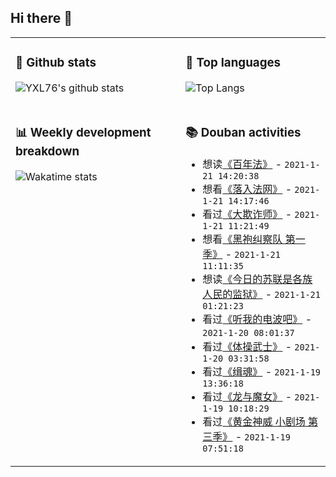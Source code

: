 ## Hi there 👋

<table>
<tr>
<td valign="top" width="54%">

### 🔭 Github stats

![YXL76's github stats](https://github-readme-stats.yxl76.vercel.app/api?username=YXL76&count_private=true&show_icons=true&include_all_commits=true&theme=tokyonight&line_height=28)

</td>

<td valign="top" width="46%">

### 🌱 Top languages

![Top Langs](https://github-readme-stats.yxl76.vercel.app/api/top-langs/?username=YXL76&layout=compact&theme=tokyonight&langs_count=10&hide=HTML,CSS,SCSS)

</td>
</tr>
<tr>
<td valign="top" width="54%">

### 📊 Weekly development breakdown

![Wakatime stats](https://github-readme-stats.yxl76.vercel.app/api/wakatime?username=YXL76&layout=compact&theme=tokyonight)


</td>
<td valign="top" width="46%">

### 📚 Douban activities

- 想读[《百年法》](https://book.douban.com/subject/27036319/) - `2021-1-21 14:20:38`
- 想看[《落入法网》](http://movie.douban.com/subject/34989685/) - `2021-1-21 14:17:46`
- 看过[《大欺诈师》](http://movie.douban.com/subject/34456076/) - `2021-1-21 11:21:49`
- 想看[《黑袍纠察队 第一季》](http://movie.douban.com/subject/3703650/) - `2021-1-21 11:11:35`
- 想读[《今日的苏联是各族人民的监狱》](https://book.douban.com/subject/21348494/) - `2021-1-21 01:21:23`
- 看过[《听我的电波吧》](http://movie.douban.com/subject/33383697/) - `2021-1-20 08:01:37`
- 看过[《体操武士》](http://movie.douban.com/subject/35181629/) - `2021-1-20 03:31:58`
- 看过[《缉魂》](http://movie.douban.com/subject/34962956/) - `2021-1-19 13:36:18`
- 看过[《龙与魔女》](http://movie.douban.com/subject/35007099/) - `2021-1-19 10:18:29`
- 看过[《黄金神威 小剧场 第三季》](http://movie.douban.com/subject/35331176/) - `2021-1-19 07:51:18`

</td>
</tr>
</table>

<!--
**YXL76/YXL76** is a ✨ _special_ ✨ repository because its `README.md` (this file) appears on your GitHub profile.

Here are some ideas to get you started:

- 🔭 I’m currently working on ...
- 🌱 I’m currently learning ...
- 👯 I’m looking to collaborate on ...
- 🤔 I’m looking for help with ...
- 💬 Ask me about ...
- 📫 How to reach me: ...
- 😄 Pronouns: ...
- ⚡ Fun fact: ...
-->
